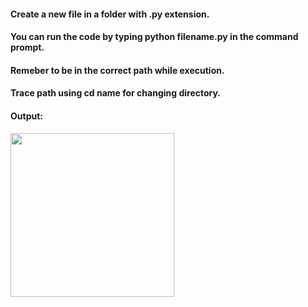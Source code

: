 #### Create a new file in a folder with .py extension.
#### You can run the code by typing python filename.py in the command prompt.
#### Remeber to be in the correct path while execution. 
#### Trace path using cd name for changing directory.

#### Output:  
<img width="262" src="Screenshot 2021-01-14 at 11 30 05 PM" src="https://user-images.githubusercontent.com/59869563/104707333-4579cb80-5742-11eb-829b-0a2603059e53.png">
